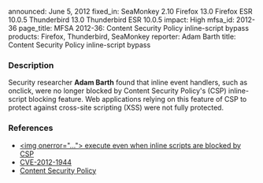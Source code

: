announced: June 5, 2012
fixed_in: SeaMonkey 2.10
          Firefox 13.0
          Firefox ESR 10.0.5
          Thunderbird 13.0
          Thunderbird ESR 10.0.5
impact: High
mfsa_id: 2012-36
page_title: MFSA 2012-36: Content Security Policy inline-script bypass
products: Firefox, Thunderbird, SeaMonkey
reporter: Adam Barth
title: Content Security Policy inline-script bypass

<h3>Description</h3>

<p>Security researcher <strong>Adam Barth</strong> found that inline event handlers, such as onclick, were no longer blocked by Content Security
Policy's (CSP) inline-script blocking feature. Web applications relying on this feature of CSP to protect against cross-site scripting (XSS) were not fully protected.
</p>


<h3>References</h3>

<ul>
  <li><a href="https://bugzilla.mozilla.org/show_bug.cgi?id=751422">
       &lt;img onerror="..."&gt; execute even when inline scripts are blocked by
CSP</a></li>
  <li><a href="http://cve.mitre.org/cgi-bin/cvename.cgi?name=CVE-2012-1944" class="ex-ref">CVE-2012-1944</a></li>
  <li><a href="http://www.w3.org/TR/CSP/" class="ex-ref">Content Security Policy</a></li>
         
</ul>



